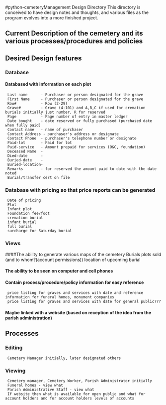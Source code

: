 #python-cemeteryManagement Design Directory
This directory is conceived to have design notes and thoughts, and various files as the program
evolves into a more finished project.

## Current Description of the cemetery and its various processes/procedures and policies

## Desired Design features

### Database

#### Databased with information on each plot

     Last name      - Purchaser or person designated for the grave
     First Name     - Purchaser or person designated for the grave
     Row#           - Row (2-29)
     Grave#         - Grave (4-101) and A,B,C if used for cremation burials initially just number, R for reserved
     Page           - Page number of entry in master ledger
     Date bought    - date reserved or fully purchased (purchased date when fully paid)
     Contact name   - name of purchaser
     Contact Address - purchaser's address or designate
     Contact Phone  - purchaser's telephone number or designate
     Paid-lot       - Paid for lot
     Paid-service   - Amount prepaid for services (O&C, foundation)
     Deceased Name  -
     Died-date      -
     Buried-date    -
     Buried-location-
     Remarks        - for reserved the amount paid to date with the date noted
     Burial/transfer cert on file

### Database with pricing so that price reports can be generated
     Date of pricing
     Plot
     Infant plot
     Foundation fee/foot
     cremation burial
     infant burial
     full burial
     surcharge for Saturday burial

### Views

####The ability to generate various maps of the cemetery
     Burials
     plots sold (and to whom?(account permissions))
     location of upcoming burial

#### The ability to be seen on computer and cell phones

#### Contain process/procedure/policy information for easy reference
     price listing for graves and services with date and reference information for funeral homes, monument companies
     price listing for graves and services with date for general public???

#### Maybe linked with a website (based on reception of the idea from the parish administration)

## Processes

### Editing
     Cemetery Manager initially, later designated others

### Viewing
     Cemetery manager, Cemetery Worker, Parish Administrator initially
     Funeral homes - view what
     Parish Administrative Staff - view what
     If website then what is available for open public and what for account holders and for account holders levels of accounts